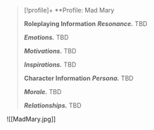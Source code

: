 > [!profile]+ **Profile: Mad Mary
>
> **Roleplaying Information**
> ***Resonance.*** TBD
>
> ***Emotions.*** TBD
>
> ***Motivations.*** TBD
>
> ***Inspirations.*** TBD
>
> **Character Information**
> ***Persona.*** TBD
>
> ***Morale.*** TBD
>
> ***Relationships.*** TBD

![[MadMary.jpg]]
